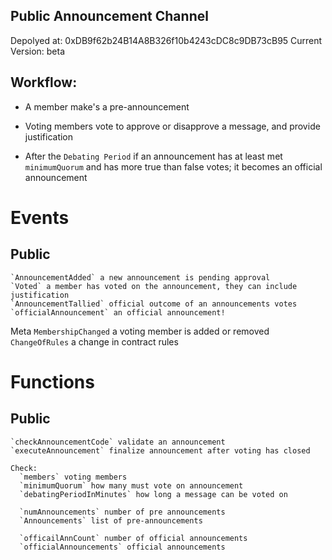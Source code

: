 ## Public Announcement Channel

Depolyed at: 0xDB9f62b24B14A8B326f10b4243cDC8c9DB73cB95
Current Version: beta

## Workflow:

-  A member make's a pre-announcement

-  Voting members vote to approve or disapprove a message, and provide justification

-  After the `Debating Period` if an announcement has at least met `minimumQuorum` and has more true than false votes; it becomes an official announcement

# Events

## Public

    `AnnouncementAdded` a new announcement is pending approval
    `Voted` a member has voted on the announcement, they can include justification
    `AnnouncementTallied` official outcome of an announcements votes
    `officialAnnouncement` an official announcement!

   Meta
    `MembershipChanged` a voting member is added or removed
    `ChangeOfRules` a change in contract rules

# Functions

## Public

    `checkAnnouncementCode` validate an announcement
    `executeAnnouncement` finalize announcement after voting has closed

    Check:
      `members` voting members
      `minimumQuorum` how many must vote on announcement
      `debatingPeriodInMinutes` how long a message can be voted on

      `numAnnouncements` number of pre announcements
      `Announcements` list of pre-announcements

      `officailAnnCount` number of official announcements
      `officialAnnouncements` official announcements
